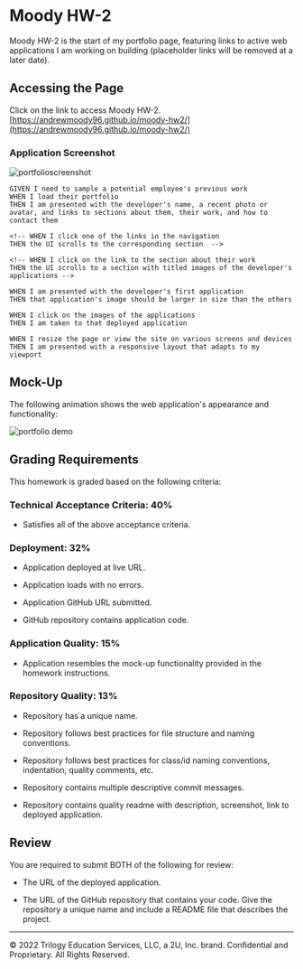# Moody HW-2

Moody HW-2 is the start of my portfolio page, featuring links to active web applications I am working on building (placeholder links will be removed at a later date). 

## Accessing the Page

Click on the link to access Moody HW-2. [https://andrewmoody96.github.io/moody-hw2/](https://andrewmoody96.github.io/moody-hw2/)

### Application Screenshot

![portfolioscreenshot](./Assets/Images/hw2\screenshot.png)















```
GIVEN I need to sample a potential employee's previous work
WHEN I load their portfolio
THEN I am presented with the developer's name, a recent photo or avatar, and links to sections about them, their work, and how to contact them

<!-- WHEN I click one of the links in the navigation
THEN the UI scrolls to the corresponding section  -->

<!-- WHEN I click on the link to the section about their work
THEN the UI scrolls to a section with titled images of the developer's applications -->

WHEN I am presented with the developer's first application
THEN that application's image should be larger in size than the others

WHEN I click on the images of the applications
THEN I am taken to that deployed application

WHEN I resize the page or view the site on various screens and devices
THEN I am presented with a responsive layout that adapts to my viewport
```


## Mock-Up

The following animation shows the web application's appearance and functionality:

![portfolio demo](./Assets/02-advanced-css-homework-demo.gif)


## Grading Requirements

This homework is graded based on the following criteria: 

### Technical Acceptance Criteria: 40%

* Satisfies all of the above acceptance criteria.

### Deployment: 32%

* Application deployed at live URL.

* Application loads with no errors.

* Application GitHub URL submitted.

* GitHub repository contains application code.

### Application Quality: 15%

* Application resembles the mock-up functionality provided in the homework instructions.

### Repository Quality: 13%

* Repository has a unique name.

* Repository follows best practices for file structure and naming conventions.

* Repository follows best practices for class/id naming conventions, indentation, quality comments, etc.

* Repository contains multiple descriptive commit messages.

* Repository contains quality readme with description, screenshot, link to deployed application.

## Review

You are required to submit BOTH of the following for review:

* The URL of the deployed application.

* The URL of the GitHub repository that contains your code. Give the repository a unique name and include a README file that describes the project.

- - -
© 2022 Trilogy Education Services, LLC, a 2U, Inc. brand. Confidential and Proprietary. All Rights Reserved.
